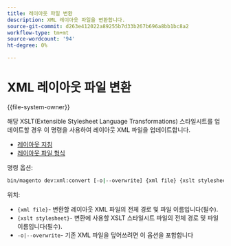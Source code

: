 ```yaml
---
title: 레이아웃 파일 변환
description: XML 레이아웃 파일을 변환합니다.
source-git-commit: d263e412022a89255b7d33b267b696a8bb1bc8a2
workflow-type: tm+mt
source-wordcount: '94'
ht-degree: 0%

---
```



# XML 레이아웃 파일 변환

{{file-system-owner}}

해당 XSLT(Extensible Stylesheet Language Transformations) 스타일시트를 업데이트할 경우 이 명령을 사용하여 레이아웃 XML 파일을 업데이트합니다.

- [레이아웃 지침](https://developer.adobe.com/commerce/frontend-core/guide/layouts/xml-instructions/)
- [레이아웃 파일 형식](https://developer.adobe.com/commerce/frontend-core/guide/layouts/types/)

명령 옵션:

```bash
bin/magento dev:xml:convert [-o|--overwrite] {xml file} {xslt stylesheet}
```

위치:

- `{xml file}`- 변환할 레이아웃 XML 파일의 전체 경로 및 파일 이름입니다(필수).
- `{xslt stylesheet}`- 변환에 사용할 XSLT 스타일시트 파일의 전체 경로 및 파일 이름입니다(필수).
- `-o|--overwrite`- 기존 XML 파일을 덮어쓰려면 이 옵션을 포함합니다
